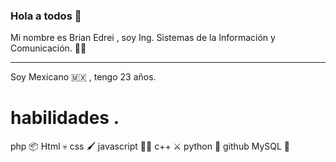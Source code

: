 ### Hola a todos 🙂

Mi nombre es Brian Edrei , soy Ing. Sistemas de la Información y Comunicación. 👨‍💻
***
Soy Mexicano 🇲🇽 , tengo 23 años.

# habilidades .

  php 📦
  Html 💀
  css 🖌️
  javascript 🏃‍♂️
  c++ ⚔️
  python 🐍
  github
  MySQL 🐬
  

